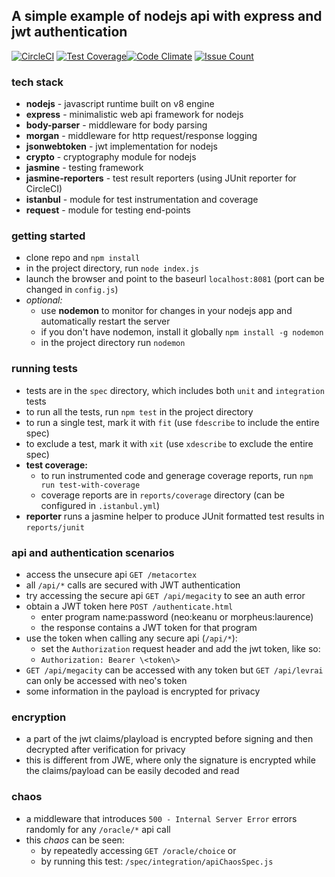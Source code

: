 ## A simple example of nodejs api with express and jwt authentication

[![CircleCI](https://img.shields.io/circleci/project/pinbar/nodejs-express-jwt/master.svg)](https://circleci.com/gh/pinbar/nodejs-express-jwt) [![Test Coverage](https://codeclimate.com/github/pinbar/nodejs-express-jwt/badges/coverage.svg)](https://codeclimate.com/github/pinbar/nodejs-express-jwt/coverage)[![Code Climate](https://codeclimate.com/github/pinbar/nodejs-express-jwt/badges/gpa.svg)](https://codeclimate.com/github/pinbar/nodejs-express-jwt) [![Issue Count](https://codeclimate.com/github/pinbar/nodejs-express-jwt/badges/issue_count.svg)](https://codeclimate.com/github/pinbar/nodejs-express-jwt)

### tech stack
* **nodejs** - javascript runtime built on v8 engine
* **express** - minimalistic web api framework for nodejs
* **body-parser** - middleware for body parsing
* **morgan** - middleware for http request/response logging
* **jsonwebtoken** - jwt implementation for nodejs
* **crypto** - cryptography module for nodejs
* **jasmine** - testing framework
* **jasmine-reporters** - test result reporters (using JUnit reporter for CircleCI)
* **istanbul** - module for test instrumentation and coverage
* **request** - module for testing end-points

### getting started
* clone repo and `npm install`
* in the project directory, run `node index.js`
* launch the browser and point to the baseurl `localhost:8081` (port can be changed in `config.js`)
* *optional:*
    * use **nodemon** to monitor for changes in your nodejs app and automatically restart the server
    * if you don't have nodemon, install it globally `npm install -g nodemon`
    * in the project directory run `nodemon`

### running tests
* tests are in the `spec` directory, which includes both `unit` and `integration` tests
* to run all the tests, run `npm test` in the project directory
* to run a single test, mark it with `fit` (use `fdescribe` to include the entire spec)
* to exclude a test, mark it with `xit` (use `xdescribe` to exclude the entire spec)
* **test coverage:** 
    * to run instrumented code and generage coverage reports, run `npm run test-with-coverage`
    * coverage reports are in `reports/coverage` directory (can be configured in `.istanbul.yml`)
* **reporter** runs a jasmine helper to produce JUnit formatted test results in `reports/junit`

### api and authentication scenarios
* access the unsecure api `GET /metacortex`
* all `/api/*` calls are secured with JWT authentication
* try accessing the secure api `GET /api/megacity` to see an auth error
* obtain a JWT token here `POST /authenticate.html`
    * enter program name:password (neo:keanu or morpheus:laurence)
    * the response contains a JWT token for that program
* use the token when calling any secure api (`/api/*`):
    * set the `Authorization` request header and add the jwt token, like so:
    * `Authorization: Bearer \<token\>`
* `GET /api/megacity` can be accessed with any token but `GET /api/levrai` can only be accessed with neo's token
* some information in the payload is encrypted for privacy

### encryption
* a part of the jwt claims/playload is encrypted before signing and then decrypted after verification for privacy
* this is different from JWE, where only the signature is encrypted while the claims/payload can be easily decoded and read

### chaos
* a middleware that introduces `500 - Internal Server Error` errors randomly for any `/oracle/*` api call
* this _chaos_ can be seen:
    * by repeatedly accessing `GET /oracle/choice` or 
    * by running this test: `/spec/integration/apiChaosSpec.js`
